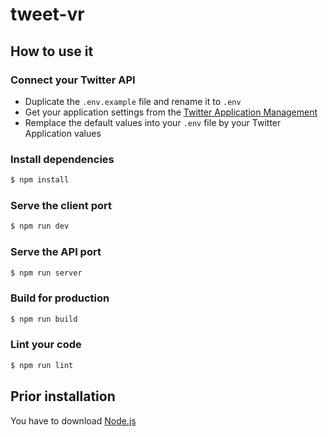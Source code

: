 # tweet-vr

## How to use it

### Connect your Twitter API

- Duplicate the `.env.example` file and rename it to `.env`
- Get your application settings from the [Twitter Application Management](https://apps.twitter.com/)
- Remplace the default values into your `.env` file by your Twitter Application values

### Install dependencies

```bash
$ npm install
```

### Serve the client port

```bash
$ npm run dev
```


### Serve the API port

```bash
$ npm run server
```

### Build for production

```bash
$ npm run build
```

### Lint your code

```bash
$ npm run lint
```

## Prior installation

You have to download [Node.js](https://nodejs.org/en/download/)
